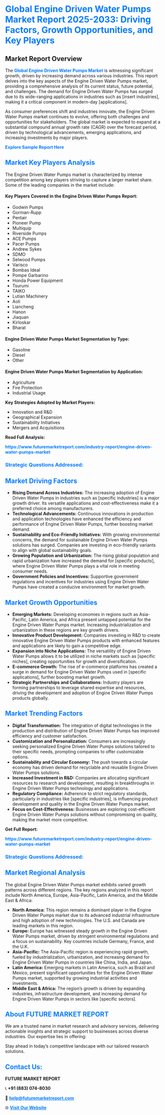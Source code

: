 <h1 style="color: #007BFF;">Global Engine Driven Water Pumps Market Report 2025-2033: Driving Factors, Growth Opportunities, and Key Players</h1>

<section id="overview">
<h2>Market Report Overview</h2>
<p>The <a href="https://www.futuremarketreport.com/industry-report/engine-driven-water-pumps-market" style="color: #007BFF; text-decoration: none;"><strong>Global Engine Driven Water Pumps Market</strong></a> is witnessing significant growth, driven by increasing demand across various industries. This report delves into the key aspects of the Engine Driven Water Pumps market, providing a comprehensive analysis of its current status, future potential, and challenges. The demand for Engine Driven Water Pumps has surged due to its wide-ranging applications in industries such as [insert industries], making it a critical component in modern-day [applications].</p>
<p>As consumer preferences shift and industries innovate, the Engine Driven Water Pumps market continues to evolve, offering both challenges and opportunities for stakeholders. The global market is expected to expand at a substantial compound annual growth rate (CAGR) over the forecast period, driven by technological advancements, emerging applications, and increasing investments by major players.</p>
</section>

<section id="overview">
<p><a href="https://www.futuremarketreport.com/request-sample/reportId=103891" style="color: #007BFF; text-decoration: none;"><strong>Explore Sample Report Here</strong></a></p>
</section>

<section id="key-players">
<h2 style="color: #007BFF;">Market Key Players Analysis</h2>
<p>The Engine Driven Water Pumps market is characterized by intense competition among key players striving to capture a larger market share. Some of the leading companies in the market include:</p>
<h4>Key Players Covered in the Engine Driven Water Pumps Report:</h4>
<ul><li>Godwin Pumps</li><li>Gorman-Rupp</li><li>Pentair</li><li>Pioneer Pump</li><li>Multiquip</li><li>Riverside Pumps</li><li>ACE Pumps</li><li>Pacer Pumps</li><li>Andrew Sykes</li><li>SDMO</li><li>Selwood Pumps</li><li>Varisco</li><li>Bombas Ideal</li><li>Pompe Garbarino</li><li>Honda Power Equipment</li><li>Tsurumi</li><li>TAIKO</li><li>Lutian Machinery</li><li>Aoli</li><li>Liancheng</li><li>Hanon</li><li>Jiaquan</li><li>Kirloskar</li><li>Bharat</li></ul>
<h4>Engine Driven Water Pumps Market Segmentation by Type:</h4>
<ul><li>Gasoline</li><li>Diesel</li><li>Other</li></ul>

<h4>Engine Driven Water Pumps Market Segmentation by Application:</h4>
<ul><li>Agriculture</li><li>Fire Protection</li><li>Industrial Usage</li></ul>
<p><strong>Key Strategies Adopted by Market Players:</strong></p>
<ul>
<li>Innovation and R&D</li>
<li>Geographical Expansion</li>
<li>Sustainability Initiatives</li>
<li>Mergers and Acquisitions</li>
</ul>
</section>

<section>
<p><strong>Read Full Analysis: </strong></p><a href="https://www.futuremarketreport.com/industry-report/engine-driven-water-pumps-market" style="color: #007BFF; text-decoration: none;"><strong>https://www.futuremarketreport.com/industry-report/engine-driven-water-pumps-market</strong></a>
<h3 style="color: #007BFF;">Strategic Questions Addressed:</h3>
</section>

<section id="driving-factors">
<h2 style="color: #007BFF;">Market Driving Factors</h2>
<ul>
<li><strong>Rising Demand Across Industries:</strong> The increasing adoption of Engine Driven Water Pumps in industries such as [specific industries] is a major growth driver. Its versatile applications and cost-effectiveness make it a preferred choice among manufacturers.</li>
<li><strong>Technological Advancements:</strong> Continuous innovations in production and application technologies have enhanced the efficiency and performance of Engine Driven Water Pumps, further boosting market demand.</li>
<li><strong>Sustainability and Eco-Friendly Initiatives:</strong> With growing environmental concerns, the demand for sustainable Engine Driven Water Pumps solutions has surged. Companies are investing in eco-friendly variants to align with global sustainability goals.</li>
<li><strong>Growing Population and Urbanization:</strong> The rising global population and rapid urbanization have increased the demand for [specific products], where Engine Driven Water Pumps plays a vital role in meeting consumer needs.</li>
<li><strong>Government Policies and Incentives:</strong> Supportive government regulations and incentives for industries using Engine Driven Water Pumps have created a conducive environment for market growth.</li>
</ul>
</section>

<section id="growth-opportunities">
<h2 style="color: #007BFF;">Market Growth Opportunities</h2>
<ul>
<li><strong>Emerging Markets:</strong> Developing economies in regions such as Asia-Pacific, Latin America, and Africa present untapped potential for the Engine Driven Water Pumps market. Increasing industrialization and urbanization in these regions are key growth drivers.</li>
<li><strong>Innovative Product Development:</strong> Companies investing in R&D to create innovative Engine Driven Water Pumps products with enhanced features and applications are likely to gain a competitive edge.</li>
<li><strong>Expansion into Niche Applications:</strong> The versatility of Engine Driven Water Pumps allows it to be utilized in niche markets such as [specific niches], creating opportunities for growth and diversification.</li>
<li><strong>E-commerce Growth:</strong> The rise of e-commerce platforms has created a surge in demand for Engine Driven Water Pumps used in [specific applications], further boosting market growth.</li>
<li><strong>Strategic Partnerships and Collaborations:</strong> Industry players are forming partnerships to leverage shared expertise and resources, driving the development and adoption of Engine Driven Water Pumps products globally.</li>
</ul>
</section>

<section id="trending-factors">
<h2 style="color: #007BFF;">Market Trending Factors</h2>
<ul>
<li><strong>Digital Transformation:</strong> The integration of digital technologies in the production and distribution of Engine Driven Water Pumps has improved efficiency and customer satisfaction.</li>
<li><strong>Customization and Personalization:</strong> Consumers are increasingly seeking personalized Engine Driven Water Pumps solutions tailored to their specific needs, prompting companies to offer customizable options.</li>
<li><strong>Sustainability and Circular Economy:</strong> The push towards a circular economy has driven demand for recyclable and reusable Engine Driven Water Pumps solutions.</li>
<li><strong>Increased Investment in R&D:</strong> Companies are allocating significant resources to research and development, resulting in breakthroughs in Engine Driven Water Pumps technology and applications.</li>
<li><strong>Regulatory Compliance:</strong> Adherence to strict regulatory standards, particularly in industries like [specific industries], is influencing product development and quality in the Engine Driven Water Pumps market.</li>
<li><strong>Focus on Cost-Effectiveness:</strong> Businesses are exploring cost-efficient Engine Driven Water Pumps solutions without compromising on quality, making the market more competitive.</li>
</ul>
</section>

<section>
<p><strong>Get Full Report: </strong></p><a href="https://www.futuremarketreport.com/industry-report/engine-driven-water-pumps-market" style="color: #007BFF; text-decoration: none;"><strong>https://www.futuremarketreport.com/industry-report/engine-driven-water-pumps-market</strong></a>
<h3 style="color: #007BFF;">Strategic Questions Addressed:</h3>
</section>


<section id="regional-analysis">
<h2 style="color: #007BFF;">Market Regional Analysis</h2>
<p>The global Engine Driven Water Pumps market exhibits varied growth patterns across different regions. The key regions analyzed in this report include North America, Europe, Asia-Pacific, Latin America, and the Middle East & Africa:</p>
<ul>
<li><strong>North America:</strong> This region remains a dominant player in the Engine Driven Water Pumps market due to its advanced industrial infrastructure and high adoption of new technologies. The U.S. and Canada are leading markets in this region.</li>
<li><strong>Europe:</strong> Europe has witnessed steady growth in the Engine Driven Water Pumps market, driven by stringent environmental regulations and a focus on sustainability. Key countries include Germany, France, and the U.K.</li>
<li><strong>Asia-Pacific:</strong> The Asia-Pacific region is experiencing rapid growth, fueled by industrialization, urbanization, and increasing demand for Engine Driven Water Pumps in countries like China, India, and Japan.</li>
<li><strong>Latin America:</strong> Emerging markets in Latin America, such as Brazil and Mexico, present significant opportunities for the Engine Driven Water Pumps market, supported by growing industrial activities and investments.</li>
<li><strong>Middle East & Africa:</strong> The region’s growth is driven by expanding industries, infrastructure development, and increasing demand for Engine Driven Water Pumps in sectors like [specific sectors].</li>
</ul>
</section>

<footer>
<h2 style="color: #007BFF;">About FUTURE MARKET REPORT</h2>
<p>We are a trusted name in market research and advisory services, delivering actionable insights and strategic support to businesses across diverse industries. Our expertise lies in offering:</p>

<p>Stay ahead in today’s competitive landscape with our tailored research solutions.</p>

<h2 style="color: #007BFF;">Contact Us:</h2>
<p><strong>FUTURE MARKET REPORT</strong></p>
<p>📞 <strong>+91 (883) 074-8030</strong></p>
<p>📧 <strong><a href="mailto:help@futuremarketreport.com" style="color: #007BFF;">help@futuremarketreport.com</a></strong></p>
<p>🌐 <strong><a href="https://www.futuremarketreport.com/" style="color: #007BFF;">Visit Our Website</a></strong></p>
</footer>